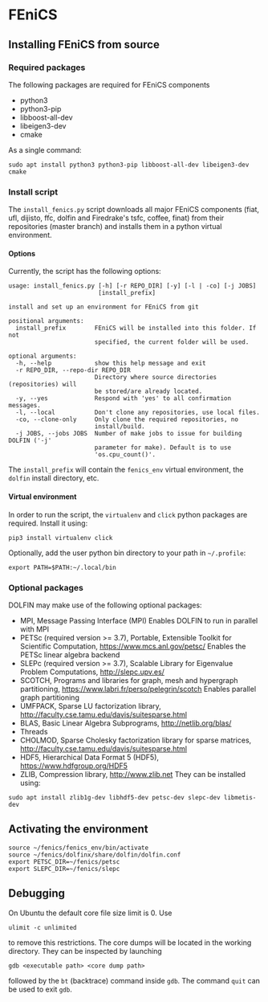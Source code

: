 # FEniCS 


## Installing FEniCS from source
### Required packages
The following packages are required for FEniCS components
 - python3
 - python3-pip
 - libboost-all-dev
 - libeigen3-dev
 - cmake

As a single command:
```
sudo apt install python3 python3-pip libboost-all-dev libeigen3-dev cmake
```

### Install script
The `install_fenics.py` script downloads all major FEniCS components (fiat, ufl, dijisto, ffc, dolfin and Firedrake's tsfc, coffee, finat) from their repositories (master branch) and installs them in a python virtual environment.

#### Options
Currently, the script has the following options:
```
usage: install_fenics.py [-h] [-r REPO_DIR] [-y] [-l | -co] [-j JOBS]
                         [install_prefix]

install and set up an environment for FEniCS from git

positional arguments:
  install_prefix        FEniCS will be installed into this folder. If not
                        specified, the current folder will be used.

optional arguments:
  -h, --help            show this help message and exit
  -r REPO_DIR, --repo-dir REPO_DIR
                        Directory where source directories (repositories) will
                        be stored/are already located.
  -y, --yes             Respond with 'yes' to all confirmation messages.
  -l, --local           Don't clone any repositories, use local files.
  -co, --clone-only     Only clone the required repositories, no
                        install/build.
  -j JOBS, --jobs JOBS  Number of make jobs to issue for building DOLFIN ('-j'
                        parameter for make). Default is to use
                        'os.cpu_count()'.
```
The `install_prefix` will contain the `fenics_env` virtual environment, the `dolfin` install directory, etc.

#### Virtual environment
In order to run the script, the `virtualenv` and `click` python packages are required. Install it using:
```
pip3 install virtualenv click
```
Optionally, add the user python bin directory to your path in `~/.profile`:
```
export PATH=$PATH:~/.local/bin
```

### Optional packages

DOLFIN may make use of the following optional packages:
 * MPI, Message Passing Interface (MPI)
   Enables DOLFIN to run in parallel with MPI
 * PETSc (required version >= 3.7), Portable, Extensible Toolkit for Scientific Computation, <https://www.mcs.anl.gov/petsc/>
   Enables the PETSc linear algebra backend
 * SLEPc (required version >= 3.7), Scalable Library for Eigenvalue Problem Computations, <http://slepc.upv.es/>
 * SCOTCH, Programs and libraries for graph, mesh and hypergraph partitioning, <https://www.labri.fr/perso/pelegrin/scotch>
   Enables parallel graph partitioning
 * UMFPACK, Sparse LU factorization library, <http://faculty.cse.tamu.edu/davis/suitesparse.html>
 * BLAS, Basic Linear Algebra Subprograms, <http://netlib.org/blas/>
 * Threads
 * CHOLMOD, Sparse Cholesky factorization library for sparse matrices, <http://faculty.cse.tamu.edu/davis/suitesparse.html>
 * HDF5, Hierarchical Data Format 5 (HDF5), <https://www.hdfgroup.org/HDF5>
 * ZLIB, Compression library, <http://www.zlib.net>
They can be installed using:
```
sudo apt install zlib1g-dev libhdf5-dev petsc-dev slepc-dev libmetis-dev
```

## Activating the environment
```
source ~/fenics/fenics_env/bin/activate
source ~/fenics/dolfinx/share/dolfin/dolfin.conf
export PETSC_DIR=~/fenics/petsc
export SLEPC_DIR=~/fenics/slepc
```

## Debugging

On Ubuntu the default core file size limit is 0. Use
```
ulimit -c unlimited
```
to remove this restrictions. The core dumps will be located in the working directory.
They can be inspected by launching
```
gdb <executable path> <core dump path>
```
followed by the `bt` (backtrace) command inside `gdb`. The command `quit` can be used to exit `gdb`.